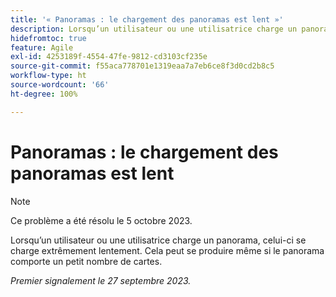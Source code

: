 ```yaml
---
title: '« Panoramas : le chargement des panoramas est lent »'
description: Lorsqu’un utilisateur ou une utilisatrice charge un panorama, celui-ci se charge extrêmement lentement. Cela peut se produire même si le panorama comporte un petit nombre de cartes.
hidefromtoc: true
feature: Agile
exl-id: 4253189f-4554-47fe-9812-cd3103cf235e
source-git-commit: f55aca778701e1319eaa7a7eb6ce8f3d0cd2b8c5
workflow-type: ht
source-wordcount: '66'
ht-degree: 100%

---
```


# Panoramas : le chargement des panoramas est lent

>[!NOTE]
>
>Ce problème a été résolu le 5 octobre 2023.

Lorsqu’un utilisateur ou une utilisatrice charge un panorama, celui-ci se charge extrêmement lentement. Cela peut se produire même si le panorama comporte un petit nombre de cartes.

_Premier signalement le 27 septembre 2023._
